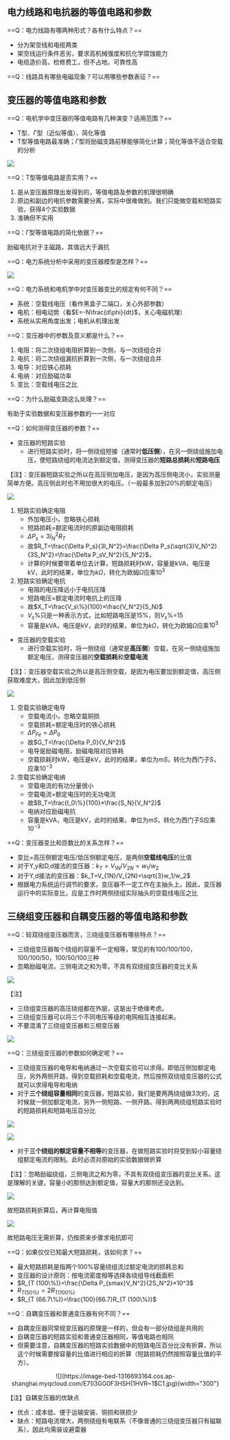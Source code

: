 ## 电力线路和电抗器的等值电路和参数
==Q：电力线路有哪两种形式？各有什么特点？==

- 分为架空线和电缆两类
- 架空线运行条件恶劣，要求高机械强度和抗化学腐蚀能力
- 电缆造价高，检修费工，但不占地，可靠性高

==Q：线路具有哪些电磁现象？可以用哪些参数表征？==

## 变压器的等值电路和参数
==Q：电机学中变压器的等值电路有几种演变？适用范围？==

- T型、$\Gamma$型（近似等值）、简化等值
- T型等值电路最准确；$\Gamma$型将励磁支路前移能够简化计算；简化等值不适合空载的分析

![](https://image-bed-1316693164.cos.ap-shanghai.myqcloud.com/1L%6021P@9K3PQ~7%5BYQ%60%5DI~9.jpg)

==Q：T型等值电路是否实用？==

1. 是从变压器原理出发得到的，等值电路及参数的机理很明确
2. 原边和副边的电抗参数需要分离，实际中很难做到。我们只能做空载和短路实验，获得4个实验数据
3. 准确但不实用

==Q：$\Gamma$型等值电路的简化依据？==

励磁电抗对于主磁路，其值远大于漏抗

==Q：电力系统分析中采用的变压器模型是怎样？==

![](https://image-bed-1316693164.cos.ap-shanghai.myqcloud.com/9QA2F01XI2Q6~~Z4_%25GIK.jpg)

==Q：电力系统和电机学中对变压器变比的规定有何不同？==

- 系统：空载线电压（看作黑盒子二端口，关心外部参数）
- 电机：相电动势（看$E=-N\frac{d\phi}{dt}$，关心电磁机理）
- 系统从实用角度出发；电机从机理出发

==Q：变压器中的参数及意义都是什么？==

1. 电阻：将二次绕组电阻折算到一次侧，与一次绕组合并
2. 电抗：将二次绕组漏抗折算到一次侧，与一次绕组合并
3. 电导：对应铁心损耗
4. 电纳：对应励磁功率
5. 变比：空载线电压之比

==Q：为什么励磁支路这么处理？==

有助于实验数据和变压器参数的一一对应

==Q：如何测得变压器的参数？==

- 变压器的短路实验
    - 进行短路实验时，将一侧绕组短接（通常时**低压侧**），在另一侧绕组施加电压，使短路绕组的电流达到额定值，测得变压器的**短路总损耗**和**短路电压** 

【注】：变压器短路实验之所以在高压侧加电压，是因为高压侧电流小，实验测量简单方便。高压侧此时也不用加很大的电压。（一般最多加到20%的额定电压）

![](https://image-bed-1316693164.cos.ap-shanghai.myqcloud.com/6T%7D%5D3XCG_Z9Y8%5B_AOHV_2W.jpg)

1. 短路实验确定电阻 
    - 外加电压小，忽略铁心损耗
    - 短路损耗=额定电流时的原副边电阻损耗
    - $\Delta P_s=3I_N^2R_T$
    - 故$R_T=\frac{\Delta P_s}{3I_N^2}=\frac{\Delta P_s(\sqrt{3}V_N)^2}{3S_N^2}=\frac{\Delta P_sV_N^2}{S_N^2}$，
    - 计算的时候要带着单位去计算，短路损耗时kW，容量是kVA，电压是kV，此时的结果，单位为$k\Omega$，转化为欧姆$\Omega$应乘$10^3$
2. 短路实验确定电抗
    - 电阻的电压降远小于电抗压降
    - 短路电压=额定电流时电抗上的压降
    - 故$X_T=\frac{V_s\%}{100}×\frac{V_N^2}{S_N}$
    - $V_s\%$只是一种表示方式，比如短路电压是15%，则$V_s\%$=15
    - 容量是kVA，电压是kV，此时的结果，单位为$k\Omega$，转化为欧姆$\Omega$应乘$10^3$

- 变压器的空载实验
    - 进行空载实验时，将一侧绕组（通常是**高压侧**）空载，在另一侧绕组施加额定电压，测得变压器的**空载损耗**和**空载电流**

【注】：变压器空载实验之所以是高压侧空载，是因为电压要加到额定值，高压侧获取难度大，因此加到低压侧

![](https://image-bed-1316693164.cos.ap-shanghai.myqcloud.com/X1BQOL%5BG%606~I_XB%7D7NLPLFS.jpg)

1. 空载实验确定电导
    - 空载电流小，忽略空载铜损
    - 空载损耗=额定电压时的铁心损耗
    - $\Delta P_{Fe}=\Delta P_0$
    - 故$G_T=\frac{\Delta P_0}{V_N^2}$
    - 电导是励磁电阻，励磁电阻对应铁耗
    - 空载损耗时kW，电压是kV，此时的结果，单位为$mS$，转化为西门子S，应乘$10^{-3}$
2. 空载实验确定电纳
    - 空载电流的有功分量很小
    - 空载电流=额定电压时的无功电流
    - 故$B_T=\frac{I_0\%}{100}×\frac{S_N}{V_N^2}$
    - 电纳对应励磁电抗
    - 容量是kVA，电压是kV，此时的结果，单位为$mS$，转化为西门子S应乘$10^{-3}$

==Q：变压器变比和匝数比的关系怎样？==

- 变比=高压侧额定电压/低压侧额定电压，是两侧**空载线电压**的比值
- 对于Y,y和D,d接法的变压器：$k_T=V_{1N}/V_{2N}=w_1/w_2$
- 对于Y,d接法的变压器：$k_T=V_{1N}/V_{2N}=\sqrt{3}w_1/w_2$
- 根据电力系统运行调节的要求，变压器不一定工作在主抽头上。因此，变压器运行中的实际变比，应是工作时两侧绕组实际抽头的空载线电压之比

## 三绕组变压器和自耦变压器的等值电路和参数
==Q：较双绕组变压器而言，三绕组变压器有哪些特点？==

- 三绕组变压器每个绕组的容量不一定相等，常见的有100/100/100，100/100/50，100/50/100三种
- 忽略励磁电流，三侧电流之和为零，不具有双绕组变压器的变比关系

![](https://image-bed-1316693164.cos.ap-shanghai.myqcloud.com/@2%5D5SCYEW%7B@W%5DKYG6OT4A.png)

【注】

- 三绕组变压器的高压绕组都在外层，这是出于绝缘考虑。
- 三绕组变压器可以将三个不同电压等级的电网相互连接起来。
- 不要混淆了三绕组变压器和三相变压器

![](https://image-bed-1316693164.cos.ap-shanghai.myqcloud.com/I_KB9LZL1W1%7DXWNY6ZVA4E.jpg)

==Q：三绕组变压器的参数如何确定呢？==

- 三绕组变压器的电导和电纳通过一次空载实验可以求得。即低压侧加额定电压，另外两侧开路，得到空载损耗和空载电流，然后按照双绕组变压器的公式就可以求得电导和电纳
- 对于**三个绕组容量相同**的变压器，短路实验，我们是要两两绕组做3次的，这时候就一侧加额定电流，另外一侧短路、一侧开路。得到两两绕组短路实验时的短路损耗和短路电压百分比
  
![](https://image-bed-1316693164.cos.ap-shanghai.myqcloud.com/@P8C~8%25BHMWT18@EKLSNEZC.png)

![](https://image-bed-1316693164.cos.ap-shanghai.myqcloud.com/EJNKOOJ3IH0%7B85WB%5D%5DA%5D@NE.png)

- 对于**三个绕组的额定容量不相等**的变压器，在做短路实验时将受到较小容量绕组额定电流的限制。此时必须对原始的实验数据做折算

【注】：忽略励磁绕组，三侧电流之和为零，不具有双绕组变压器的变比关系。这是理解的关键，容量小的那侧达到额定值，容量大的那侧还没达到。

![](https://image-bed-1316693164.cos.ap-shanghai.myqcloud.com/@9K2W8KD%25W%60%601%5D%60D@V%5BK8PA.jpg)

故短路损耗折算后，再计算电阻值

![](https://image-bed-1316693164.cos.ap-shanghai.myqcloud.com/N@8DXQ6S@B8$%5DJX4948C6JT.png)

故短路电压无需折算，仍按原来步骤求电抗即可

==Q：如果仅仅已知最大短路损耗，该如何求？==

- 最大短路损耗是指两个100%容量绕组流过额定电流的损耗总和
- 变压器的设计原则：按电流密度相等选择各绕组导线截面积
- $R_{T (100\%)}=\frac{\Delta P_{smax}V_N^2}{2S_N^2}×10^3$
- $R_{T (50\%)}=2R_{T (100\%)}$
- $R_{T (66.7\%)}=\frac{100}{66.7}R_{T (100\%)}$

==Q：自耦变压器和普通变压器有何不同？==

- 自耦变压器同常规变压器的原理是一样的，但会有一部分绕组是共用的
- 自耦变压器的短路实验和普通变压器相同，等值电路也相同
- 但需要注意，自耦变压器的短路实验数据中的短路电压百分比没有折算，所以这个时候需要按容量的比值进行相应的折算（短路损耗仍然按照容量比值的平方）。

<center>
![](https://image-bed-1316693164.cos.ap-shanghai.myqcloud.com/E7(I3GG0F3HSH(1HVR~1$C1.jpg){width="300"}
</center>

【注】自耦变压器的优缺点

- 优点：成本低、便于运输安装、铜损和铁损少
- 缺点：短路电流增大，两侧绕组有电联系（不像普通的三绕组变压器只有磁联系），因此均需装设避雷器


 